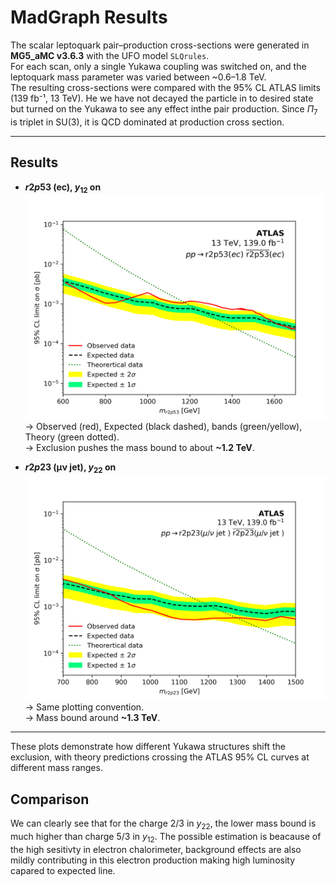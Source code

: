 # MadGraph Results

The scalar leptoquark pair–production cross-sections were generated in **MG5_aMC v3.6.3** with the UFO model `SLQrules`.  
For each scan, only a single Yukawa coupling was switched on, and the leptoquark mass parameter was varied between ~0.6–1.8 TeV.  
The resulting cross-sections were compared with the 95% CL ATLAS limits (139 fb⁻¹, 13 TeV).
He we have not decayed the particle in to desired state but turned on the Yukawa to see any effect inthe pair production. Since $\Pi_7$ is triplet in SU(3), it is QCD dominated at production cross section.

---

## Results

- **$r2p53$ (ec), $y_{12}$ on**  
  ![r2p53_y12](../Mass_Bound/Plots/r2p53_y12.png)
  → Observed (red), Expected (black dashed), bands (green/yellow), Theory (green dotted).  
  → Exclusion pushes the mass bound to about **~1.2 TeV**.

- **$r2p23$ (μν jet), $y_{22}$ on**  
 ![r2p23_y22](../Mass_Bound/Plots/r2p23_y22.png)
  → Same plotting convention.  
  → Mass bound around **~1.3 TeV**.

---

These plots demonstrate how different Yukawa structures shift the exclusion, with theory predictions crossing the ATLAS 95% CL curves at different mass ranges.
## Comparison
We can clearly see that for the charge 2/3 in $y_{22}$, the lower mass bound is much higher than charge 5/3 in $y_{12}$. The possible estimation is beacause of the high sesitivty in electron chalorimeter, background effects are also mildly contributing in this electron production making high luminosity capared to expected line.

